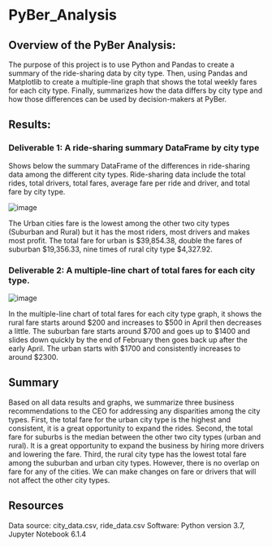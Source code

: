 # PyBer_Analysis

## Overview of the PyBer Analysis: 
The purpose of this project is to use Python and Pandas to create a summary of the ride-sharing data by city type. Then, using Pandas and Matplotlib to create a multiple-line graph that shows the total weekly fares for each city type. Finally, summarizes how the data differs by city type and how those differences can be used by decision-makers at PyBer.

## Results: 
### Deliverable 1: A ride-sharing summary DataFrame by city type
Shows below the summary DataFrame of the differences in ride-sharing data among the different city types. Ride-sharing data include the total rides, total drivers, total fares, average fare per ride and driver, and total fare by city type.

![image](https://user-images.githubusercontent.com/103588178/170874471-7b62e687-acf1-41d9-9c13-e86aee9172e9.png)

The Urban cities fare is the lowest among the other two city types (Suburban and Rural) but it has the most riders, most drivers and makes most profit.  The total fare for urban is $39,854.38, double the fares of suburban $19,356.33, nine times of rural city type $4,327.92.

### Deliverable 2: A multiple-line chart of total fares for each city type.
![image](https://user-images.githubusercontent.com/103588178/170874579-b4e2b844-897c-4c4c-a1ec-d632071f2a68.png)

In the multiple-line chart of total fares for each city type graph, it shows the rural fare starts around $200 and increases to $500 in April then decreases a little.   The suburban fare starts around $700 and goes up to $1400 and slides down quickly by the end of February then goes back up after the early April.  The urban starts with $1700 and consistently increases to around $2300.  



## Summary
Based on all data results and graphs, we summarize three business recommendations to the CEO for addressing any disparities among the city types.
First, the total fare for the urban city type is the highest and consistent, it is a great opportunity to expand the rides.
Second, the total fare for suburbs is the median between the other two city types (urban and rural).  It is a great opportunity to expand the business by hiring more drivers and lowering the fare. 
Third, the rural city type has the lowest total fare among the suburban and urban city types.  However, there is no overlap on fare for any of the cities.  We can make changes on fare or drivers that will not affect the other city types.   

## Resources 
Data source: city_data.csv, ride_data.csv
Software: Python version 3.7, Jupyter Notebook 6.1.4
